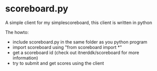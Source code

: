 # scoreboard.py
A simple client for my simplescoreboard, this client is written in python

The howto:
* include scoreboard.py in the same folder as you python program
* import scoreboard using "from scoreboard import *"
* get a scoreboard id (check out itnerddk/scoreboard for more information)
* try to submit and get scores using the client
